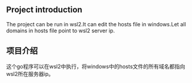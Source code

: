 ## Project introduction
The project can be run in wsl2.It can edit the hosts file in windows.Let all domains in hosts file point to wsl2 server ip.
## 项目介绍
这个go程序可以在wsl2中执行，将windows中的hosts文件的所有域名都指向wsl2所在服务器ip。
